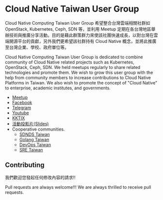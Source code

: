 # Cloud Native Taiwan User Group
Cloud Native Computing Taiwan User Group 希望整合台灣雲端相關社群如 OpenStack, Kubernetes, Ceph, SDN 等，並利用 Meetup 定期在各台灣地區舉辦技術與推廣分享活動。目的是藉此群策群力來使該社團快速成長，以對台灣在雲端開源平台的貢獻，另外我們更希望該社群持有 Cloud Native 概念，並將此推廣至台灣企業、學校、政府單位等。

Cloud Native Computing Taiwan User Group is dedicated to combine community of Cloud Native related projects such as Kubernetes, OpenStack, Ceph, SDN. We held meetups regularly to share related technologies and promote them. We wish to grow this user group with the help from community members to increase contributions to Cloud Native Platforms in Taiwan. We also wish to promote the concept of "Cloud Native" to enterprise, academic institutes, and governments.

- [Meetup](https://www.meetup.com/CloudNative-Taiwan/)
- [Facebook](https://fb.cloudnative.tw)
- [Telegram](t.me/cntug)
- [Youtube](https://www.youtube.com/channel/UCoYY8K9fbfDtTY7m68UCATA)
- [KKTIX](https://cntug.kktix.cc)
- [活動投影片(Slides)](slides/README.md)
- Cooperative communities.
  - [SDNDS Taiwan](https://www.facebook.com/groups/sdnds.tw/)
  - [Golang Taiwan](https://www.facebook.com/groups/269001993248363/)
  - [DevOps Taiwan](https://www.facebook.com/groups/DevOpsTaiwan/)
  - [SRE Taiwan](https://www.facebook.com/groups/sre.taiwan/)

## Contributing
我們歡迎您發起任何修改內容的請求!!

Pull requests are always welcome!!! We are always thrilled to receive pull requests.